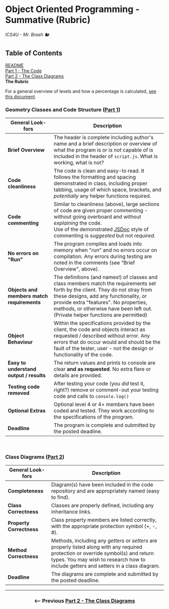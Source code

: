 # Object Oriented Programming - Summative (Rubric)

###### ICS4U - Mr. Brash 🐿️

## Table of Contents
[README](./README.md)  
[Part 1 - The Code](./PART1.md)  
[Part 2 - The Class Diagrams](./PART2.md)  
**The Rubric**

For a general overview of levels and how a percentage is calculated, [see this document](https://docs.google.com/document/d/1u90dyfI_d5o9XuUj7qOi2q5Xj54iScxGlNtipJ6JxDU/edit?usp=sharing).

### Geometry Classes and Code Structure ([Part 1](./PART1.md))

|General Look-fors|Description|
|---|---|
|**Brief Overview**|The header is complete including author's name and a brief description or overview of what the program is or is _not_ capable of is included in the header of `script.js`. What is working, what is not?|
|**Code cleanliness**|The code is clean and easy-to read. It follows the formatting and spacing demonstrated in class, including proper tabbing, usage of which space, brackets, and _potentially_ any helper functions required.|
|**Code commenting**|Similar to cleanliness (above), large sections of code are given proper commenting - without going overboard and without _explaining_ the code.<br>Use of the demonstrated [JSDoc](https://jsdoc.app/) style of commenting is _suggested_ but not _required_.
|**No errors on "Run"**|The program compiles and loads into memory when "_run_" and no errors occur on compilation. Any errors during testing are noted in the comments (see "Brief Overview", above).|
|**Objects and members match requirements**|The definitions (and names!) of classes and class members match the requirements set forth by the client. They do not stray from these designs, add any functionality, or provide extra "features". No properties, methods, or otherwise have been left out. (Private helper functions are permitted)|
|**Object Behaviour**| Within the specifications provided by the client, the code and objects interact as requested / described without error. Any errors that do occur would and should be the fault of the tester, user - not the design or functionality of the code. |
|**Easy to understand output / results**|The return values and prints to console are clear **and as requested**. No extra flare or details are provided.|
|**Testing code removed**| After testing your code (you _did_ test it, right?) remove or comment-out your testing code and calls to `console.log()` |
|**Optional Extras**|Optional level 4 or 4+ members have been coded and tested. They work according to the specifications of the program.|
|**Deadline**|The program is complete and submitted by the posted deadline.|

<br>

### Class Diagrams ([Part 2](./PART2.md))

|General Look-fors|Description|
|---|---|
|**Completeness**|Diagram(s) have been included in the code repository and are appropriately named (easy to find).|
|**Class Correctness**|Classes are properly defined, including any inheritance links.|
|**Property Correctness**|Class property members are listed correctly, with the appropriate protection symbol (+, -, #).|
|**Method Correctness**|Methods, including any _getters_ or _setters_ are properly listed along with any required protection or override symbol(s) and return types. You may wish to research how to include getters and setters in a class diagram.|
|**Deadline**|The diagrams are complete and submitted by the posted deadline.|

---

### <div style="text-align:center"><-- Previous [Part 2 - The Class Diagrams](PART2.md)
